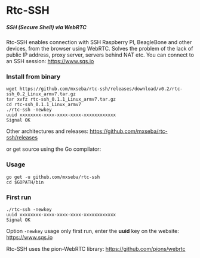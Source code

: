 # Rtc-SSH
##### SSH (Secure Shell) via WebRTC
Rtc-SSH enables connection with SSH  Raspberry PI, BeagleBone and other devices, from the browser using WebRTC. Solves the problem of the lack of public IP address, proxy server, servers behind NAT etc. You can connect to an SSH session: https://www.sqs.io

### Install from binary
```
wget https://github.com/mxseba/rtc-ssh/releases/download/v0.2/rtc-ssh_0.2_Linux_armv7.tar.gz
tar xvfz rtc-ssh_0.1.1_Linux_armv7.tar.gz
cd rtc-ssh_0.1.1_Linux_armv7
./rtc-ssh -newkey
uuid xxxxxxxx-xxxx-xxxx-xxxx-xxxxxxxxxxxx
Signal OK
```
Other architectures and releases: https://github.com/mxseba/rtc-ssh/releases<br />

or get source using the Go compilator:

### Usage
```
go get -u github.com/mxseba/rtc-ssh
cd $GOPATH/bin
```
### First run
```
./rtc-ssh -newkey
uuid xxxxxxxx-xxxx-xxxx-xxxx-xxxxxxxxxxxx
Signal OK
```
Option <code>-newkey</code> usage only first run, enter the <b>uuid</b> key on the website: https://www.sqs.io 

Rtc-SSH uses the pion-WebRTC library: https://github.com/pions/webrtc
